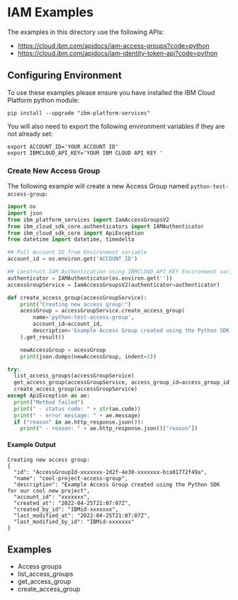 # IAM Examples

The examples in this directory use the following APIs:
- https://cloud.ibm.com/apidocs/iam-access-groups?code=python
- https://cloud.ibm.com/apidocs/iam-identity-token-api?code=python

## Configuring Environment

To use these examples please ensure you have installed the IBM Cloud Platform python module:

```
pip install --upgrade "ibm-platform-services"
```

You will also need to export the following environment variables if they are not already set:

```shell
export ACCOUNT_ID='YOUR ACCOUNT ID'
export IBMCLOUD_API_KEY='YOUR IBM CLOUD API KEY ' 
```

### Create New Access Group

The following example will create a new Access Group named `python-test-access-group`:

```python
import os
import json
from ibm_platform_services import IamAccessGroupsV2
from ibm_cloud_sdk_core.authenticators import IAMAuthenticator
from ibm_cloud_sdk_core import ApiException
from datetime import datetime, timedelta

## Pull Account ID from Environment variable
account_id = os.environ.get('ACCOUNT_ID')

## Construct IAM Authentication using IBMCLOUD_API_KEY Environment variable
authenticator = IAMAuthenticator(os.environ.get(''))
accessGroupService = IamAccessGroupsV2(authenticator=authenticator)

def create_access_group(accessGroupService):
    print("Creating new access group:")
    acessGroup = accessGroupService.create_access_group(
        name='python-test-access-group',
        account_id=account_id,
        description='Example Access Group created using the Python SDK'
    ).get_result()

    newAccessGroup = acessGroup
    print(json.dumps(newAccessGroup, indent=2))

try:
  list_access_groups(accessGroupService)
  get_access_group(accessGroupService, access_group_id=access_group_id)
  create_access_group(accessGroupService)
except ApiException as ae:
  print("Method failed")
  print(" - status code: " + str(ae.code))
  print(" - error message: " + ae.message)
  if ("reason" in ae.http_response.json()):
    print(" - reason: " + ae.http_response.json()["reason"])
```

#### Example Output

```shell
Creating new access group:
{
  "id": "AccessGroupId-xxxxxxx-2d2f-4e30-xxxxxxx-bca01772f49a",
  "name": "cool-project-access-group",
  "description": "Example Access Group created using the Python SDK for our cool new project",
  "account_id": "xxxxxxx",
  "created_at": "2022-04-25T21:07:07Z",
  "created_by_id": "IBMid-xxxxxxx",
  "last_modified_at": "2022-04-25T21:07:07Z",
  "last_modified_by_id": "IBMid-xxxxxxx"
}
```

## Examples

- Access groups
 - list_access_groups
 - get_access_group
 - create_access_group